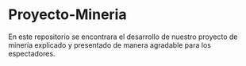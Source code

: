 # Proyecto-Mineria
En este repositorio se encontrara el desarrollo de nuestro proyecto de minería explicado y presentado de manera agradable para los espectadores.
